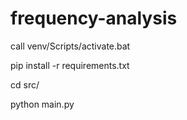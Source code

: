 # frequency-analysis

call venv/Scripts/activate.bat

pip install -r requirements.txt

cd src/

python main.py
